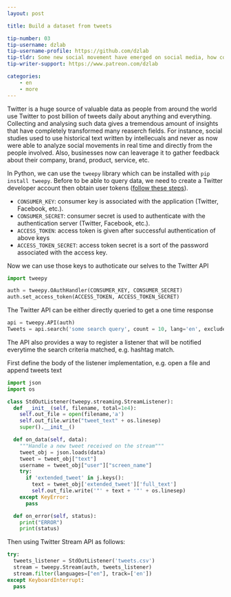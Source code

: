 ```yaml
---
layout: post

title: Build a dataset from tweets

tip-number: 03
tip-username: dzlab
tip-username-profile: https://github.com/dzlab
tip-tldr: Some new social movement have emerged on social media, how could get enough data to study/undestand what's happening?
tip-writer-support: https://www.patreon.com/dzlab

categories:
    - en
    - more
---
```


Twitter is a huge source of valuable data as people from around the world use Twitter to post billion of tweets daily about anything and everything. Collecting and analysing such data gives a tremendous amount of insights that have completely transformed many reaserch fields. For instance, social studies used to use historical text written by intellecuals and never as now were able to analyze social movements in real time and directly from the people involved. Also, businesses now can leaverage it to gather feedback about their company, brand, product, service, etc.

In Python, we can use the `tweepy` library which can be installed with `pip install tweepy`.
Before to be able to query data, we need to create a Twitter developer account then obtain user tokens ([follow these steps](https://developer.twitter.com/en/docs/basics/authentication/oauth-1-0a/obtaining-user-access-tokens)).

* `CONSUMER_KEY`: consumer key is associated with the application (Twitter, Facebook, etc.).
* `CONSUMER_SECRET`: consumer secret is used to authenticate with the authentication server (Twitter, Facebook, etc.).
* `ACCESS_TOKEN`: access token is given after successful authentication of above keys
* `ACCESS_TOKEN_SECRET`: access token secret is a sort of the password associated with the access key.

Now we can use those keys to authoticate our selves to the Twitter API

```python
import tweepy

auth = tweepy.OAuthHandler(CONSUMER_KEY, CONSUMER_SECRET)
auth.set_access_token(ACCESS_TOKEN, ACCESS_TOKEN_SECRET)
```

The Twitter API can be either directly queried to get a one time response

```python
api = tweepy.API(auth)
Tweets = api.search('some search query', count = 10, lang='en', exclude='retweets', tweet_mode='extended')
```

The API also provides a way to register a listener that will be notified everytime the search criteria matched, e.g. hashtag match.

First define the body of the listener implementation, e.g. open a file and append tweets text
```python
import json
import os

class StdOutListener(tweepy.streaming.StreamListener):
  def __init__(self, filename, total=1e4):
    self.out_file = open(filename,'a')
    self.out_file.write("tweet_text" + os.linesep)
    super().__init__()

  def on_data(self, data):
    """Handle a new tweet received on the stream"""
    tweet_obj = json.loads(data)
    tweet = tweet_obj["text"]
    username = tweet_obj["user"]["screen_name"]
    try:
      if 'extended_tweet' in j.keys():
        text = tweet_obj['extended_tweet']['full_text']
        self.out_file.write('"' + text + '"' + os.linesep)
    except KeyError:
      pass

  def on_error(self, status):
    print("ERROR")
    print(status)
```

Then using Twitter Stream API as follows:

```python
try:
  tweets_listener = StdOutListener('tweets.csv')
  stream = tweepy.Stream(auth, tweets_listener)
  stream.filter(languages=["en"], track=['en'])
except KeyboardInterrupt:
  pass
```